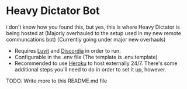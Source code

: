 # Heavy Dictator Bot
i don't know how you found this, but yes, this is where Heavy Dictator is being hosted at
(Majorly overhauled to the setup used in my new remote communcations bot)
(Currently going under major new overhauls)

- Requires [Luvit](https://luvit.io/) and [Discordia](https://github.com/SinisterRectus/Discordia) in order to run.
- Configurable in the .env file (The template is .env.template)
- Recommended to use [Heroku](https://www.heroku.com/) to host externally 24/7. There's some additional steps you'll need to do in order to set it up, however.

TODO: Write more to this README.md file